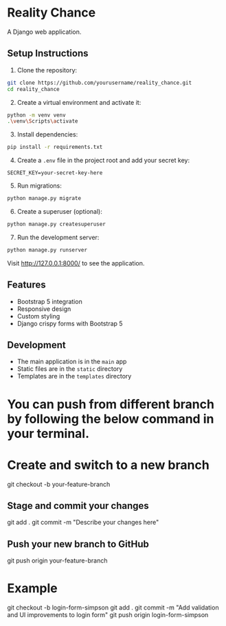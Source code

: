 # Reality Chance

A Django web application.

## Setup Instructions

1. Clone the repository:
```bash
git clone https://github.com/yourusername/reality_chance.git
cd reality_chance
```

2. Create a virtual environment and activate it:
```bash
python -m venv venv
.\venv\Scripts\activate
```

3. Install dependencies:
```bash
pip install -r requirements.txt
```

4. Create a `.env` file in the project root and add your secret key:
```
SECRET_KEY=your-secret-key-here
```

5. Run migrations:
```bash
python manage.py migrate
```

6. Create a superuser (optional):
```bash
python manage.py createsuperuser
```

7. Run the development server:
```bash
python manage.py runserver
```

Visit http://127.0.0.1:8000/ to see the application.

## Features

- Bootstrap 5 integration
- Responsive design
- Custom styling
- Django crispy forms with Bootstrap 5

## Development

- The main application is in the `main` app
- Static files are in the `static` directory
- Templates are in the `templates` directory

# You can push from different branch by following the below command in your terminal.

# Create and switch to a new branch
git checkout -b your-feature-branch

## Stage and commit your changes
git add .
git commit -m "Describe your changes here"

## Push your new branch to GitHub
git push origin your-feature-branch

# Example 
git checkout -b login-form-simpson
git add .
git commit -m "Add validation and UI improvements to login form"
git push origin login-form-simpson

